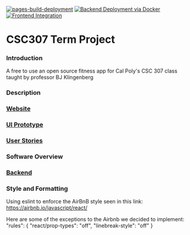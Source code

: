 [![pages-build-deployment](https://github.com/LukeSandsor/GitFit-App/actions/workflows/pages/pages-build-deployment/badge.svg?branch=gh-pages)](https://github.com/LukeSandsor/GitFit-App/actions/workflows/pages/pages-build-deployment)
[![Backend Deployment via Docker](https://github.com/LukeSandsor/GitFit-App/actions/workflows/backend.yml/badge.svg)](https://github.com/LukeSandsor/GitFit-App/actions/workflows/backend.yml)
[![Frontend Integration](https://github.com/LukeSandsor/GitFit-App/actions/workflows/frontend_integrate.yml/badge.svg)](https://github.com/LukeSandsor/GitFit-App/actions/workflows/frontend_integrate.yml)
# CSC307 Term Project

### Introduction
A free to use an open source fitness app for Cal Poly's CSC 307 class taught by professor BJ Klingenberg

### Description

### [Website](https://www.gitfit.me)

### [UI Prototype](https://www.figma.com/file/wUUxbyiDdfBMWZivQ61dyv/GitFit-Storyboard?node-id=5%3A2)

### [User Stories](https://docs.google.com/document/d/1CP-tN6rDFB8FBo0jSky3IIFh5eqhp1LKlqd6ki4Q-wI/edit?usp=sharing)

### Software Overview 


### [Backend](https://gitfit.lucasreyna.me)

### Style and Formatting
Using eslint to enforce the AirBnB style seen in this link: https://airbnb.io/javascript/react/

Here are some of the exceptions to the Airbnb we decided to implement:
"rules": {
  "react/prop-types": "off",
  "linebreak-style": "off"
}

